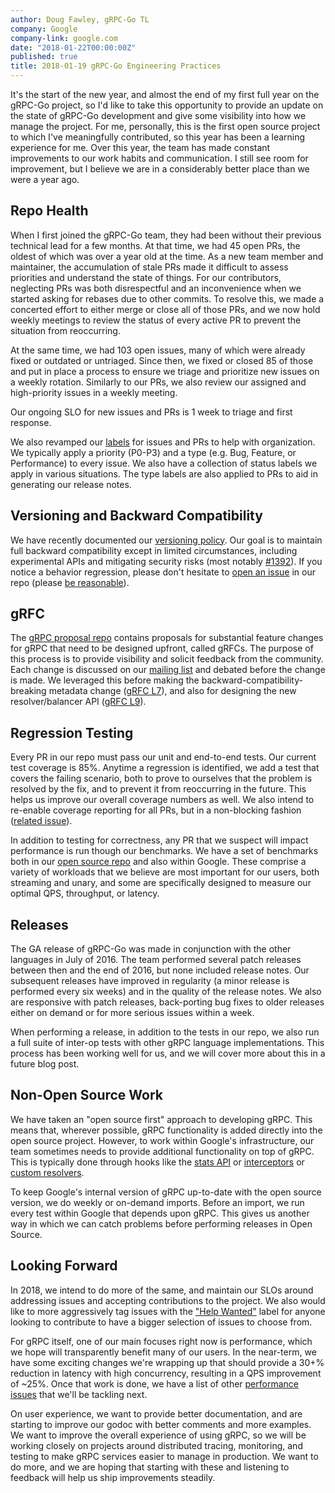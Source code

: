 ```yaml
---
author: Doug Fawley, gRPC-Go TL
company: Google
company-link: google.com
date: "2018-01-22T00:00:00Z"
published: true
title: 2018-01-19 gRPC-Go Engineering Practices
---
```


It's the start of the new year, and almost the end of my first full year on the
gRPC-Go project, so I'd like to take this opportunity to provide an update on
the state of gRPC-Go development and give some visibility into how we manage the
project.  For me, personally, this is the first open source project to which
I've meaningfully contributed, so this year has been a learning experience for
me.  Over this year, the team has made constant improvements to our work habits
and communication.  I still see room for improvement, but I believe we are in a
considerably better place than we were a year ago.

<!--more-->

## Repo Health

When I first joined the gRPC-Go team, they had been without their previous
technical lead for a few months.  At that time, we had 45 open PRs, the oldest
of which was over a year old at the time.  As a new team member and maintainer,
the accumulation of stale PRs made it difficult to assess priorities and
understand the state of things.  For our contributors, neglecting PRs was both
disrespectful and an inconvenience when we started asking for rebases due to
other commits.  To resolve this, we made a concerted effort to either merge or
close all of those PRs, and we now hold weekly meetings to review the status of
every active PR to prevent the situation from reoccurring.

At the same time, we had 103 open issues, many of which were already fixed or
outdated or untriaged.  Since then, we fixed or closed 85 of those and put in
place a process to ensure we triage and prioritize new issues on a weekly
rotation.  Similarly to our PRs, we also review our assigned and high-priority
issues in a weekly meeting.

Our ongoing SLO for new issues and PRs is 1 week to triage and first response.

We also revamped our [labels](https://github.com/grpc/grpc-go/labels) for issues
and PRs to help with organization.  We typically apply a priority (P0-P3) and a
type (e.g. Bug, Feature, or Performance) to every issue.  We also have a
collection of status labels we apply in various situations.  The type labels are
also applied to PRs to aid in generating our release notes.

## Versioning and Backward Compatibility

We have recently documented our [versioning
policy](https://github.com/grpc/grpc-go/blob/master/Documentation/versioning.md).
Our goal is to maintain full backward compatibility except in limited
circumstances, including experimental APIs and mitigating security risks (most
notably [#1392](https://github.com/grpc/grpc-go/pull/1392)). If you notice a
behavior regression, please don't hesitate to [open an
issue](https://github.com/grpc/grpc-go/issues/new) in our repo (please [be
reasonable](https://xkcd.com/1172/)).

## gRFC

The [gRPC proposal repo](https://github.com/grpc/proposal) contains proposals
for substantial feature changes for gRPC that need to be designed upfront,
called gRFCs.  The purpose of this process is to provide visibility and solicit
feedback from the community.  Each change is discussed on our [mailing
list](https://groups.google.com/forum/#!forum/grpc-io) and debated before the
change is made.  We leveraged this before making the
backward-compatibility-breaking metadata change ([gRFC
L7](https://github.com/grpc/proposal/blob/master/L7-go-metadata-api.md)), and
also for designing the new resolver/balancer API ([gRFC
L9](https://github.com/grpc/proposal/pull/30)).

## Regression Testing

Every PR in our repo must pass our unit and end-to-end tests.  Our current test
coverage is 85%.  Anytime a regression is identified, we add a test that covers
the failing scenario, both to prove to ourselves that the problem is resolved by
the fix, and to prevent it from reoccurring in the future.  This helps us
improve our overall coverage numbers as well.  We also intend to re-enable
coverage reporting for all PRs, but in a non-blocking fashion ([related
issue](https://github.com/grpc/grpc-go/issues/1676)).

In addition to testing for correctness, any PR that we suspect will impact
performance is run though our benchmarks.  We have a set of benchmarks both in
our [open source repo](https://github.com/grpc/grpc-go/tree/master/benchmark)
and also within Google.  These comprise a variety of workloads that we believe
are most important for our users, both streaming and unary, and some are
specifically designed to measure our optimal QPS, throughput, or latency.

## Releases

The GA release of gRPC-Go was made in conjunction with the other languages in
July of 2016.  The team performed several patch releases between then and the
end of 2016, but none included release notes.  Our subsequent releases have
improved in regularity (a minor release is performed every six weeks) and
in the quality of the release notes.  We also are responsive with patch
releases, back-porting bug fixes to older releases either on demand or for more
serious issues within a week.

When performing a release, in addition to the tests in our repo, we also run a
full suite of inter-op tests with other gRPC language implementations.  This
process has been working well for us, and we will cover more about this in a
future blog post.

## Non-Open Source Work

We have taken an "open source first" approach to developing gRPC.  This means
that, wherever possible, gRPC functionality is added directly into the open
source project.  However, to work within Google's infrastructure, our team
sometimes needs to provide additional functionality on top of gRPC.  This is
typically done through hooks like the [stats
API](https://godoc.org/google.golang.org/grpc/stats#Handler) or
[interceptors](https://godoc.org/google.golang.org/grpc#UnaryClientInterceptor)
or [custom resolvers](https://godoc.org/google.golang.org/grpc/resolver).

To keep Google's internal version of gRPC up-to-date with the open source
version, we do weekly or on-demand imports.  Before an import, we run every test
within Google that depends upon gRPC.  This gives us another way in which we can
catch problems before performing releases in Open Source.

## Looking Forward

In 2018, we intend to do more of the same, and maintain our SLOs around
addressing issues and accepting contributions to the project.  We also would
like to more aggressively tag issues with the ["Help
Wanted"](https://github.com/grpc/grpc-go/labels/Status%3A%20Help%20Wanted) label
for anyone looking to contribute to have a bigger selection of issues to choose
from.

For gRPC itself, one of our main focuses right now is performance, which we hope
will transparently benefit many of our users.  In the near-term, we have some
exciting changes we're wrapping up that should provide a 30+% reduction in
latency with high concurrency, resulting in a QPS improvement of ~25%.  Once
that work is done, we have a list of other [performance
issues](https://github.com/grpc/grpc-go/issues?q=is%3Aissue+is%3Aopen+label%3A%22Type%3A+Performance%22)
that we'll be tackling next.

On user experience, we want to provide better documentation, and are starting to
improve our godoc with better comments and more examples.  We want to improve
the overall experience of using gRPC, so we will be working closely on projects
around distributed tracing, monitoring, and testing to make gRPC services easier
to manage in production.  We want to do more, and we are hoping that starting
with these and listening to feedback will help us ship improvements steadily.
